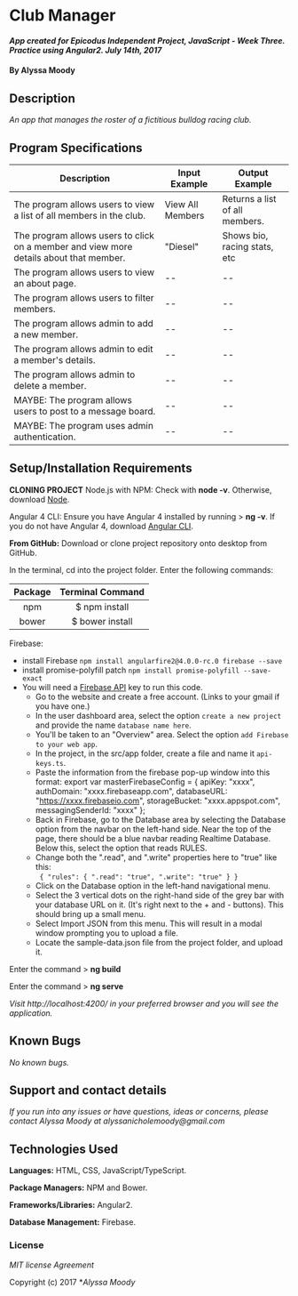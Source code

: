 # Club Manager

#### _App created for Epicodus Independent Project, JavaScript - Week Three. Practice using Angular2. July 14th, 2017_

#### By **Alyssa Moody**

## Description

_An app that manages the roster of a fictitious bulldog racing club._

## Program Specifications

| Description  | Input Example | Output Example |
| ------------- | ------------- | ------------- |
| The program allows users to view a list of all members in the club.  | View All Members  | Returns a list of all members.  |
| The program allows users to click on a member and view more details about that member.  | "Diesel"  | Shows bio, racing stats, etc  |
| The program allows users to view an about page.  | --  | --  |
| The program allows users to filter members.  | --  | --  |
| The program allows admin to add a new member.  | --  | --  |
| The program allows admin to edit a member's details.  | --  | --  |
| The program allows admin to delete a member.  | --  | --  |
| MAYBE: The program allows users to post to a message board.  | --  | --  |
| MAYBE: The program uses admin authentication.  | --  | --  |

## Setup/Installation Requirements

**CLONING PROJECT**
Node.js with NPM: Check with **node -v**. Otherwise, download [Node](https://nodejs.org/en/download/).

Angular 4 CLI: Ensure you have Angular 4 installed by running > **ng -v**. If you do not have Angular 4, download [Angular CLI](https://github.com/angular/angular-cli).

**From GitHub:** Download or clone project repository onto desktop from GitHub.

In the terminal, cd into the project folder. Enter the following commands:

| Package | Terminal Command |
|:---:|:---:|
| npm |$ npm install |
| bower |$ bower install |

Firebase:
- install Firebase `npm install angularfire2@4.0.0-rc.0 firebase --save`
- install promise-polyfill patch `npm install promise-polyfill --save-exact`
- You will need a [Firebase API](https://firebase.google.com/) key to run this code.
    - Go to the website and create a free account. (Links to your gmail if you have one.)
    - In the user dashboard area, select the option `create a new project` and provide the name `database name here`.
    - You'll be taken to an "Overview" area. Select the option `add Firebase to your web app`.
    - In the project, in the src/app folder, create a file and name it `api-keys.ts`.
    - Paste the information from the firebase pop-up window into this format:
          export var masterFirebaseConfig = {
          apiKey: "xxxx",
          authDomain: "xxxx.firebaseapp.com",
          databaseURL: "https://xxxx.firebaseio.com",
          storageBucket: "xxxx.appspot.com",
          messagingSenderId: "xxxx"
          };
    - Back in Firebase, go to the Database area by selecting the Database option from the navbar on the left-hand side. Near the top of the page, there should be a blue navbar reading Realtime Database. Below this, select the option that reads RULES.
    - Change both the ".read", and ".write" properties here to "true" like this:<br> `
    {
      "rules": {
        ".read": "true",
        ".write": "true"
      }
    }`
    - Click on the Database option in the left-hand navigational menu.
    - Select the 3 vertical dots on the right-hand side of the grey bar with your database URL on it. (It's right next to the + and - buttons). This should bring up a small menu.
    - Select Import JSON from this menu. This will result in a modal window prompting you to upload a file.
    - Locate the sample-data.json file from the project folder, and upload it.


Enter the command > **ng build**

Enter the command > **ng serve**

_Visit http://localhost:4200/ in your preferred browser and you will see the application._


## Known Bugs

_No known bugs._

## Support and contact details

_If you run into any issues or have questions, ideas or concerns, please contact Alyssa Moody at alyssanicholemoody@gmail.com_

## Technologies Used

**Languages:** HTML, CSS, JavaScript/TypeScript.

**Package Managers:** NPM and Bower.

**Frameworks/Libraries:** Angular2.

**Database Management:** Firebase.

### License

*MIT license Agreement*

Copyright (c) 2017 **_Alyssa Moody_*
